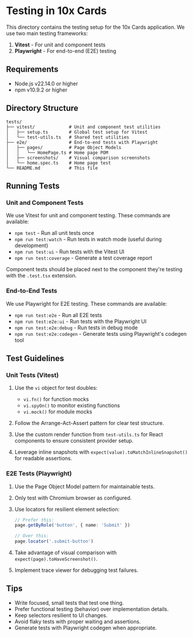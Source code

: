 # Testing in 10x Cards

This directory contains the testing setup for the 10x Cards application. We use two main testing frameworks:

1. **Vitest** - For unit and component tests
2. **Playwright** - For end-to-end (E2E) testing

## Requirements

- Node.js v22.14.0 or higher
- npm v10.9.2 or higher

## Directory Structure

```
tests/
├── vitest/             # Unit and component test utilities
│   ├── setup.ts        # Global test setup for Vitest
│   └── test-utils.ts   # Shared test utilities
├── e2e/                # End-to-end tests with Playwright
│   ├── pages/          # Page Object Models
│   │   └── HomePage.ts # Home page POM
│   ├── screenshots/    # Visual comparison screenshots
│   └── home.spec.ts    # Home page test
└── README.md           # This file
```

## Running Tests

### Unit and Component Tests

We use Vitest for unit and component testing. These commands are available:

- `npm test` - Run all unit tests once
- `npm run test:watch` - Run tests in watch mode (useful during development)
- `npm run test:ui` - Run tests with the Vitest UI
- `npm run test:coverage` - Generate a test coverage report

Component tests should be placed next to the component they're testing with the `.test.tsx` extension.

### End-to-End Tests

We use Playwright for E2E testing. These commands are available:

- `npm run test:e2e` - Run all E2E tests
- `npm run test:e2e:ui` - Run tests with the Playwright UI
- `npm run test:e2e:debug` - Run tests in debug mode
- `npm run test:e2e:codegen` - Generate tests using Playwright's codegen tool

## Test Guidelines

### Unit Tests (Vitest)

1. Use the `vi` object for test doubles:
   - `vi.fn()` for function mocks
   - `vi.spyOn()` to monitor existing functions
   - `vi.mock()` for module mocks

2. Follow the Arrange-Act-Assert pattern for clear test structure.

3. Use the custom render function from `test-utils.ts` for React components to ensure consistent provider setup.

4. Leverage inline snapshots with `expect(value).toMatchInlineSnapshot()` for readable assertions.

### E2E Tests (Playwright)

1. Use the Page Object Model pattern for maintainable tests.

2. Only test with Chromium browser as configured.

3. Use locators for resilient element selection:
   ```typescript
   // Prefer this:
   page.getByRole('button', { name: 'Submit' })
   
   // Over this:
   page.locator('.submit-button')
   ```

4. Take advantage of visual comparison with `expect(page).toHaveScreenshot()`.

5. Implement trace viewer for debugging test failures.

## Tips

- Write focused, small tests that test one thing.
- Prefer functional testing (behavior) over implementation details.
- Keep selectors resilient to UI changes.
- Avoid flaky tests with proper waiting and assertions.
- Generate tests with Playwright codegen when appropriate. 